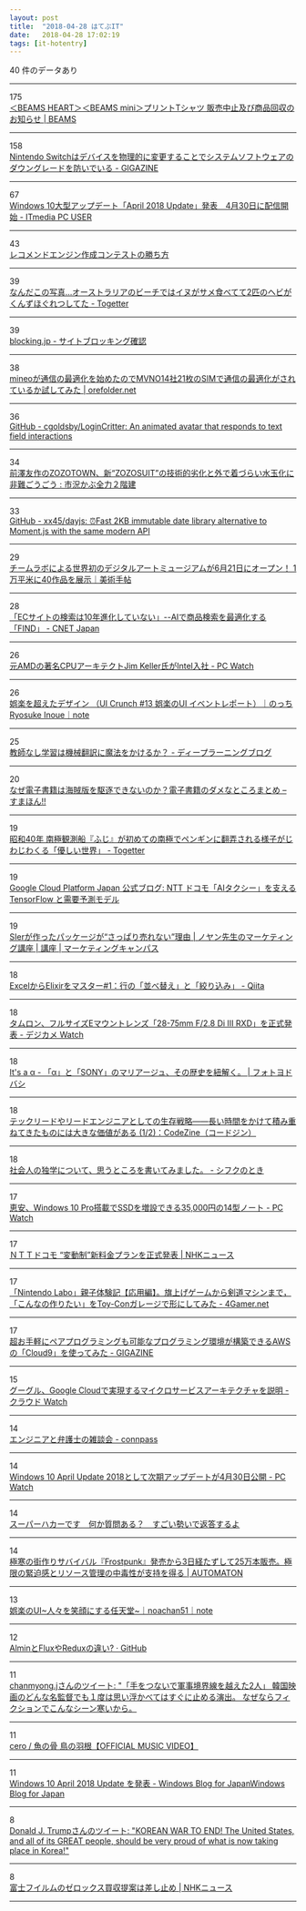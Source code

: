 ```yaml
---
layout: post
title:  "2018-04-28 はてぶIT"
date:   2018-04-28 17:02:19
tags: [it-hotentry]
---
```

40 件のデータあり

<hr><div class="row">
<div class="col-1"><span class="badge badge-pill badge-success h2">175</span></div>
<div class="col-11"><a href='http://www.beams.co.jp/company/information/detail/229' target='_blank'>＜BEAMS HEART＞＜BEAMS mini＞プリントTシャツ 販売中止及び商品回収のお知らせ | BEAMS</a></div>
</div>
<hr>
<div class="row">
<div class="col-1"><span class="badge badge-pill badge-success h2">158</span></div>
<div class="col-11"><a href='https://gigazine.net/news/20180427-switch-prevent-downgrade-blowing-fuses/' target='_blank'>Nintendo Switchはデバイスを物理的に変更することでシステムソフトウェアのダウングレードを防いでいる - GIGAZINE</a></div>
</div>
<hr>
<div class="row">
<div class="col-1"><span class="badge badge-pill badge-success h2">67</span></div>
<div class="col-11"><a href='http://www.itmedia.co.jp/pcuser/articles/1804/28/news016.html' target='_blank'>Windows 10大型アップデート「April 2018 Update」発表　4月30日に配信開始 - ITmedia PC USER</a></div>
</div>
<hr>
<div class="row">
<div class="col-1"><span class="badge badge-pill badge-success h2">43</span></div>
<div class="col-11"><a href='https://www.slideshare.net/ShunNukui/ss-94997937' target='_blank'>レコメンドエンジン作成コンテストの勝ち方</a></div>
</div>
<hr>
<div class="row">
<div class="col-1"><span class="badge badge-pill badge-success h2">39</span></div>
<div class="col-11"><a href='https://togetter.com/li/1222023' target='_blank'>なんだこの写真…オーストラリアのビーチではイヌがサメ食べてて2匹のヘビがくんずほぐれつしてた - Togetter</a></div>
</div>
<hr>
<div class="row">
<div class="col-1"><span class="badge badge-pill badge-success h2">39</span></div>
<div class="col-11"><a href='http://blocking.jp/' target='_blank'>blocking.jp - サイトブロッキング確認</a></div>
</div>
<hr>
<div class="row">
<div class="col-1"><span class="badge badge-pill badge-success h2">38</span></div>
<div class="col-11"><a href='https://www.orefolder.net/blog/2018/04/mineo-data-optimization/' target='_blank'>mineoが通信の最適化を始めたのでMVNO14社21枚のSIMで通信の最適化がされているか試してみた | orefolder.net</a></div>
</div>
<hr>
<div class="row">
<div class="col-1"><span class="badge badge-pill badge-success h2">36</span></div>
<div class="col-11"><a href='https://github.com/cgoldsby/LoginCritter' target='_blank'>GitHub - cgoldsby/LoginCritter: An animated avatar that responds to text field interactions</a></div>
</div>
<hr>
<div class="row">
<div class="col-1"><span class="badge badge-pill badge-success h2">34</span></div>
<div class="col-11"><a href='http://kabumatome.doorblog.jp/archives/65906721.html' target='_blank'>前澤友作のZOZOTOWN、新“ZOZOSUIT”の技術的劣化と外で着づらい水玉化に非難ごうごう : 市況かぶ全力２階建</a></div>
</div>
<hr>
<div class="row">
<div class="col-1"><span class="badge badge-pill badge-success h2">33</span></div>
<div class="col-11"><a href='https://github.com/xx45/dayjs' target='_blank'>GitHub - xx45/dayjs: ⏰Fast 2KB immutable date library alternative to Moment.js with the same modern API</a></div>
</div>
<hr>
<div class="row">
<div class="col-1"><span class="badge badge-pill badge-success h2">29</span></div>
<div class="col-11"><a href='https://bijutsutecho.com/news/14713/' target='_blank'>チームラボによる世界初のデジタルアートミュージアムが6月21日にオープン！ 1万平米に40作品を展示｜美術手帖</a></div>
</div>
<hr>
<div class="row">
<div class="col-1"><span class="badge badge-pill badge-success h2">28</span></div>
<div class="col-11"><a href='https://japan.cnet.com/article/35118464/' target='_blank'>「ECサイトの検索は10年進化していない」--AIで商品検索を最適化する「FIND」 - CNET Japan</a></div>
</div>
<hr>
<div class="row">
<div class="col-1"><span class="badge badge-pill badge-success h2">26</span></div>
<div class="col-11"><a href='https://pc.watch.impress.co.jp/docs/news/1119519.html' target='_blank'>元AMDの著名CPUアーキテクトJim Keller氏がIntel入社 - PC Watch</a></div>
</div>
<hr>
<div class="row">
<div class="col-1"><span class="badge badge-pill badge-success h2">26</span></div>
<div class="col-11"><a href='https://note.mu/sakamichiyuki/n/ne7a1764119a9' target='_blank'>娯楽を超えたデザイン （UI Crunch #13 娯楽のUI イベントレポート）｜のっち Ryosuke Inoue｜note</a></div>
</div>
<hr>
<div class="row">
<div class="col-1"><span class="badge badge-pill badge-success h2">25</span></div>
<div class="col-11"><a href='http://deeplearning.hatenablog.com/entry/unsupervised_machine_translation' target='_blank'>教師なし学習は機械翻訳に魔法をかけるか？ - ディープラーニングブログ</a></div>
</div>
<hr>
<div class="row">
<div class="col-1"><span class="badge badge-pill badge-success h2">20</span></div>
<div class="col-11"><a href='https://smhn.info/201804-denshi-shoseki-no-damena-tokoro-matome' target='_blank'>なぜ電子書籍は海賊版を駆逐できないのか？電子書籍のダメなところまとめ – すまほん!!</a></div>
</div>
<hr>
<div class="row">
<div class="col-1"><span class="badge badge-pill badge-success h2">19</span></div>
<div class="col-11"><a href='https://togetter.com/li/1222176' target='_blank'>昭和40年 南極観測船『ふじ』が初めての南極でペンギンに翻弄される様子がじわじわくる「優しい世界」 - Togetter</a></div>
</div>
<hr>
<div class="row">
<div class="col-1"><span class="badge badge-pill badge-success h2">19</span></div>
<div class="col-11"><a href='https://cloudplatform-jp.googleblog.com/2018/04/ntt-docomo-ai-taxi-tensorflow.html' target='_blank'>Google Cloud Platform Japan 公式ブログ: NTT ドコモ「AIタクシー」を支える TensorFlow と需要予測モデル</a></div>
</div>
<hr>
<div class="row">
<div class="col-1"><span class="badge badge-pill badge-success h2">19</span></div>
<div class="col-11"><a href='http://marketing-campus.jp/lecture/noyan/099.html' target='_blank'>SIerが作ったパッケージが“さっぱり売れない”理由 | ノヤン先生のマーケティング講座 | 講座 | マーケティングキャンパス</a></div>
</div>
<hr>
<div class="row">
<div class="col-1"><span class="badge badge-pill badge-success h2">18</span></div>
<div class="col-11"><a href='https://qiita.com/piacere/items/6714e1440e3f25fb46a1' target='_blank'>ExcelからElixirをマスター#1：行の「並べ替え」と「絞り込み」 - Qiita</a></div>
</div>
<hr>
<div class="row">
<div class="col-1"><span class="badge badge-pill badge-success h2">18</span></div>
<div class="col-11"><a href='https://dc.watch.impress.co.jp/docs/news/1119151.html' target='_blank'>タムロン、フルサイズEマウントレンズ「28-75mm F/2.8 Di III RXD」を正式発表 - デジカメ Watch</a></div>
</div>
<hr>
<div class="row">
<div class="col-1"><span class="badge badge-pill badge-success h2">18</span></div>
<div class="col-11"><a href='http://photo.yodobashi.com/sony/focus/genealogy/' target='_blank'>It's a α - 「α」と「SONY」のマリアージュ、その歴史を紐解く。 | フォトヨドバシ</a></div>
</div>
<hr>
<div class="row">
<div class="col-1"><span class="badge badge-pill badge-success h2">18</span></div>
<div class="col-11"><a href='https://codezine.jp/article/detail/10779' target='_blank'>テックリードやリードエンジニアとしての生存戦略――長い時間をかけて積み重ねてきたものには大きな価値がある (1/2)：CodeZine（コードジン）</a></div>
</div>
<hr>
<div class="row">
<div class="col-1"><span class="badge badge-pill badge-success h2">18</span></div>
<div class="col-11"><a href='https://shifukunohito.hatenablog.com/entry/2018/04/28/095506' target='_blank'>社会人の独学について、思うところを書いてみました。 - シフクのとき</a></div>
</div>
<hr>
<div class="row">
<div class="col-1"><span class="badge badge-pill badge-success h2">17</span></div>
<div class="col-11"><a href='https://pc.watch.impress.co.jp/docs/news/1119691.html' target='_blank'>恵安、Windows 10 Pro搭載でSSDを増設できる35,000円の14型ノート - PC Watch</a></div>
</div>
<hr>
<div class="row">
<div class="col-1"><span class="badge badge-pill badge-success h2">17</span></div>
<div class="col-11"><a href='https://www3.nhk.or.jp/news/html/20180427/k10011420691000.html' target='_blank'>ＮＴＴドコモ “変動制”新料金プランを正式発表 | NHKニュース</a></div>
</div>
<hr>
<div class="row">
<div class="col-1"><span class="badge badge-pill badge-success h2">17</span></div>
<div class="col-11"><a href='http://www.4gamer.net/games/407/G040734/20180424078/' target='_blank'>「Nintendo Labo」親子体験記【応用編】。旗上げゲームから剣道マシンまで，「こんなの作りたい」をToy-Conガレージで形にしてみた - 4Gamer.net</a></div>
</div>
<hr>
<div class="row">
<div class="col-1"><span class="badge badge-pill badge-success h2">17</span></div>
<div class="col-11"><a href='https://gigazine.net/news/20180428-cloud9-aws-ide/' target='_blank'>超お手軽にペアプログラミングも可能なプログラミング環境が構築できるAWSの「Cloud9」を使ってみた - GIGAZINE</a></div>
</div>
<hr>
<div class="row">
<div class="col-1"><span class="badge badge-pill badge-success h2">15</span></div>
<div class="col-11"><a href='https://cloud.watch.impress.co.jp/docs/news/1119618.html' target='_blank'>グーグル、Google Cloudで実現するマイクロサービスアーキテクチャを説明 - クラウド Watch</a></div>
</div>
<hr>
<div class="row">
<div class="col-1"><span class="badge badge-pill badge-success h2">14</span></div>
<div class="col-11"><a href='https://connpass.com/event/86371/' target='_blank'>エンジニアと弁護士の雑談会 - connpass</a></div>
</div>
<hr>
<div class="row">
<div class="col-1"><span class="badge badge-pill badge-success h2">14</span></div>
<div class="col-11"><a href='https://pc.watch.impress.co.jp/docs/news/1119750.html' target='_blank'>Windows 10 April Update 2018として次期アップデートが4月30日公開 - PC Watch</a></div>
</div>
<hr>
<div class="row">
<div class="col-1"><span class="badge badge-pill badge-success h2">14</span></div>
<div class="col-11"><a href='https://anond.hatelabo.jp/20180428124907' target='_blank'>スーパーハカーです　何か質問ある？　すごい勢いで返答するよ</a></div>
</div>
<hr>
<div class="row">
<div class="col-1"><span class="badge badge-pill badge-success h2">14</span></div>
<div class="col-11"><a href='http://jp.automaton.am/articles/newsjp/20180428-66911/' target='_blank'>極寒の街作りサバイバル『Frostpunk』発売から3日経たずして25万本販売。極限の緊迫感とリソース管理の中毒性が支持を得る | AUTOMATON</a></div>
</div>
<hr>
<div class="row">
<div class="col-1"><span class="badge badge-pill badge-success h2">13</span></div>
<div class="col-11"><a href='https://note.mu/noa_design51/n/n9fe7089c2848' target='_blank'>娯楽のUI~人々を笑顔にする任天堂~｜noachan51｜note</a></div>
</div>
<hr>
<div class="row">
<div class="col-1"><span class="badge badge-pill badge-success h2">12</span></div>
<div class="col-11"><a href='https://gist.github.com/azu/54313f61b47da4ed1d8e3c2314d2bde5' target='_blank'>AlminとFluxやReduxの違い? · GitHub</a></div>
</div>
<hr>
<div class="row">
<div class="col-1"><span class="badge badge-pill badge-success h2">11</span></div>
<div class="col-11"><a href='http://twitter.com/kamamacha/status/989707692024385536' target='_blank'>chanmyong.jさんのツイート: "「手をつないで軍事境界線を越えた2人」 韓国映画のどんな名監督でも１度は思い浮かべてはすぐに止める演出。 なぜならフィクションでこんなシーン寒いから。 </a></div>
</div>
<hr>
<div class="row">
<div class="col-1"><span class="badge badge-pill badge-success h2">11</span></div>
<div class="col-11"><a href='http://www.youtube.com/watch?v=ouef18CtxFU' target='_blank'>cero / 魚の骨 鳥の羽根【OFFICIAL MUSIC VIDEO】</a></div>
</div>
<hr>
<div class="row">
<div class="col-1"><span class="badge badge-pill badge-success h2">11</span></div>
<div class="col-11"><a href='https://blogs.windows.com/japan/2018/04/27/windows10_april_2018_update_announcing/' target='_blank'>Windows 10 April 2018 Update を発表 - Windows Blog for JapanWindows Blog for Japan</a></div>
</div>
<hr>
<div class="row">
<div class="col-1"><span class="badge badge-pill badge-success h2">8</span></div>
<div class="col-11"><a href='http://twitter.com/realdonaldtrump/status/989820401596366849' target='_blank'>Donald J. Trumpさんのツイート: "KOREAN WAR TO END! The United States, and all of its GREAT people, should be very proud of what is now taking place in Korea!"</a></div>
</div>
<hr>
<div class="row">
<div class="col-1"><span class="badge badge-pill badge-success h2">8</span></div>
<div class="col-11"><a href='https://www3.nhk.or.jp/news/html/20180428/k10011421771000.html' target='_blank'>富士フイルムのゼロックス買収提案は差し止め | NHKニュース</a></div>
</div>
<hr>
